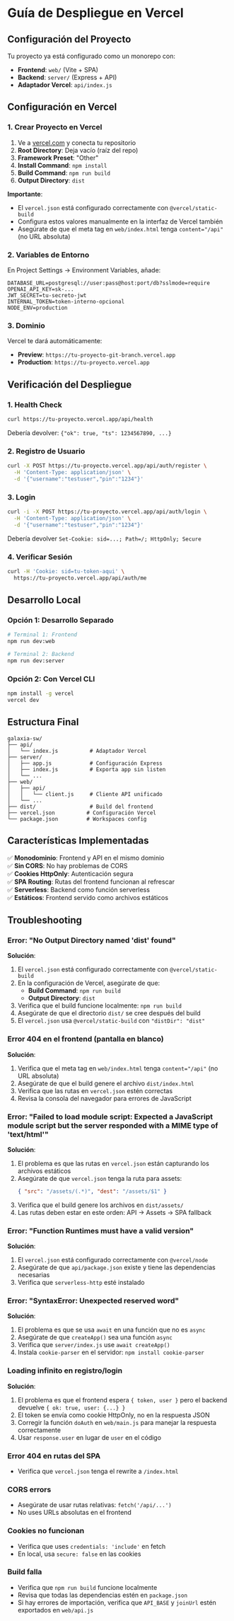 # Guía de Despliegue en Vercel

## Configuración del Proyecto

Tu proyecto ya está configurado como un monorepo con:
- **Frontend**: `web/` (Vite + SPA)
- **Backend**: `server/` (Express + API)
- **Adaptador Vercel**: `api/index.js`

## Configuración en Vercel

### 1. Crear Proyecto en Vercel

1. Ve a [vercel.com](https://vercel.com) y conecta tu repositorio
2. **Root Directory**: Deja vacío (raíz del repo)
3. **Framework Preset**: "Other"
4. **Install Command**: `npm install`
5. **Build Command**: `npm run build`
6. **Output Directory**: `dist`

**Importante**: 
- El `vercel.json` está configurado correctamente con `@vercel/static-build`
- Configura estos valores manualmente en la interfaz de Vercel también
- Asegúrate de que el meta tag en `web/index.html` tenga `content="/api"` (no URL absoluta)

### 2. Variables de Entorno

En Project Settings → Environment Variables, añade:

```
DATABASE_URL=postgresql://user:pass@host:port/db?sslmode=require
OPENAI_API_KEY=sk-...
JWT_SECRET=tu-secreto-jwt
INTERNAL_TOKEN=token-interno-opcional
NODE_ENV=production
```

### 3. Dominio

Vercel te dará automáticamente:
- **Preview**: `https://tu-proyecto-git-branch.vercel.app`
- **Production**: `https://tu-proyecto.vercel.app`

## Verificación del Despliegue

### 1. Health Check
```bash
curl https://tu-proyecto.vercel.app/api/health
```
Debería devolver: `{"ok": true, "ts": 1234567890, ...}`

### 2. Registro de Usuario
```bash
curl -X POST https://tu-proyecto.vercel.app/api/auth/register \
  -H 'Content-Type: application/json' \
  -d '{"username":"testuser","pin":"1234"}'
```

### 3. Login
```bash
curl -i -X POST https://tu-proyecto.vercel.app/api/auth/login \
  -H 'Content-Type: application/json' \
  -d '{"username":"testuser","pin":"1234"}'
```

Debería devolver `Set-Cookie: sid=...; Path=/; HttpOnly; Secure`

### 4. Verificar Sesión
```bash
curl -H 'Cookie: sid=tu-token-aqui' \
  https://tu-proyecto.vercel.app/api/auth/me
```

## Desarrollo Local

### Opción 1: Desarrollo Separado
```bash
# Terminal 1: Frontend
npm run dev:web

# Terminal 2: Backend
npm run dev:server
```

### Opción 2: Con Vercel CLI
```bash
npm install -g vercel
vercel dev
```

## Estructura Final

```
galaxia-sw/
├── api/
│   └── index.js          # Adaptador Vercel
├── server/
│   ├── app.js            # Configuración Express
│   ├── index.js          # Exporta app sin listen
│   └── ...
├── web/
│   ├── api/
│   │   └── client.js     # Cliente API unificado
│   └── ...
├── dist/                 # Build del frontend
├── vercel.json          # Configuración Vercel
└── package.json         # Workspaces config
```

## Características Implementadas

✅ **Monodominio**: Frontend y API en el mismo dominio  
✅ **Sin CORS**: No hay problemas de CORS  
✅ **Cookies HttpOnly**: Autenticación segura  
✅ **SPA Routing**: Rutas del frontend funcionan al refrescar  
✅ **Serverless**: Backend como función serverless  
✅ **Estáticos**: Frontend servido como archivos estáticos  

## Troubleshooting

### Error: "No Output Directory named 'dist' found"
**Solución**: 
1. El `vercel.json` está configurado correctamente con `@vercel/static-build`
2. En la configuración de Vercel, asegúrate de que:
   - **Build Command**: `npm run build`
   - **Output Directory**: `dist`
3. Verifica que el build funcione localmente: `npm run build`
4. Asegúrate de que el directorio `dist/` se cree después del build
5. El `vercel.json` usa `@vercel/static-build` con `"distDir": "dist"`

### Error 404 en el frontend (pantalla en blanco)
**Solución**:
1. Verifica que el meta tag en `web/index.html` tenga `content="/api"` (no URL absoluta)
2. Asegúrate de que el build genere el archivo `dist/index.html`
3. Verifica que las rutas en `vercel.json` estén correctas
4. Revisa la consola del navegador para errores de JavaScript

### Error: "Failed to load module script: Expected a JavaScript module script but the server responded with a MIME type of 'text/html'"
**Solución**:
1. El problema es que las rutas en `vercel.json` están capturando los archivos estáticos
2. Asegúrate de que `vercel.json` tenga la ruta para assets:
   ```json
   { "src": "/assets/(.*)", "dest": "/assets/$1" }
   ```
3. Verifica que el build genere los archivos en `dist/assets/`
4. Las rutas deben estar en este orden: API → Assets → SPA fallback

### Error: "Function Runtimes must have a valid version"
**Solución**: 
1. El `vercel.json` está configurado correctamente con `@vercel/node`
2. Asegúrate de que `api/package.json` existe y tiene las dependencias necesarias
3. Verifica que `serverless-http` esté instalado

### Error: "SyntaxError: Unexpected reserved word"
**Solución**:
1. El problema es que se usa `await` en una función que no es `async`
2. Asegúrate de que `createApp()` sea una función `async`
3. Verifica que `server/index.js` use `await createApp()`
4. Instala `cookie-parser` en el servidor: `npm install cookie-parser`

### Loading infinito en registro/login
**Solución**:
1. El problema es que el frontend espera `{ token, user }` pero el backend devuelve `{ ok: true, user: {...} }`
2. El token se envía como cookie HttpOnly, no en la respuesta JSON
3. Corregir la función `doAuth` en `web/main.js` para manejar la respuesta correctamente
4. Usar `response.user` en lugar de `user` en el código

### Error 404 en rutas del SPA
- Verifica que `vercel.json` tenga el rewrite a `/index.html`

### CORS errors
- Asegúrate de usar rutas relativas: `fetch('/api/...')`
- No uses URLs absolutas en el frontend

### Cookies no funcionan
- Verifica que uses `credentials: 'include'` en fetch
- En local, usa `secure: false` en las cookies

### Build falla
- Verifica que `npm run build` funcione localmente
- Revisa que todas las dependencias estén en `package.json`
- Si hay errores de importación, verifica que `API_BASE` y `joinUrl` estén exportados en `web/api.js`
